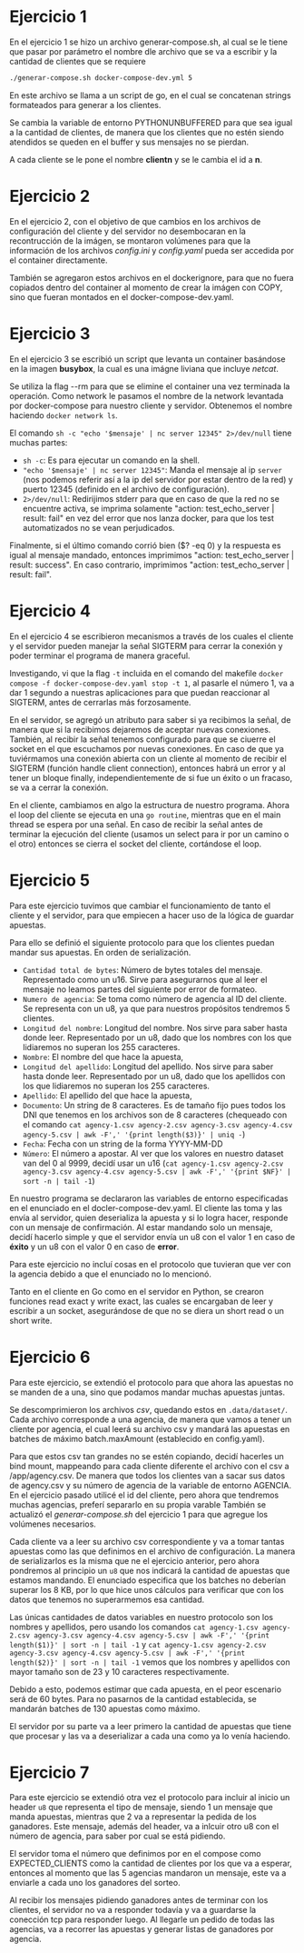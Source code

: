 # Ejercicio 1

En el ejercicio 1 se hizo un archivo generar-compose.sh, al cual se le tiene que pasar por parámetro el nombre dle archivo que se va a escribir y la cantidad de clientes que se requiere

```bash
./generar-compose.sh docker-compose-dev.yml 5
```

En este archivo se llama a un script de go, en el cual se concatenan strings formateados para generar a los clientes.

Se cambia la variable de entorno PYTHONUNBUFFERED para que sea igual a la cantidad de clientes, de manera que los clientes que no estén siendo atendidos se queden en el buffer y sus mensajes no se pierdan.

A cada cliente se le pone el nombre **clientn** y se le cambia el id a **n**.

# Ejercicio 2

En el ejercicio 2, con el objetivo de que cambios en los archivos de configuración del cliente y del servidor no desembocaran en la recontrucción de la imágen, se montaron volúmenes para que la información de los archivos *config.ini* y *config.yaml* pueda ser accedida por el container directamente. 

También se agregaron estos archivos en el dockerignore, para que no fuera copiados dentro del container al momento de crear la imágen con COPY, sino que fueran montados en el docker-compose-dev.yaml.

# Ejercicio 3

En el ejercicio 3 se escribió un script que levanta un container basándose en la imagen **busybox**, la cual es una imágne liviana que incluye *netcat*. 

Se utiliza la flag --rm para que se elimine el container una vez terminada la operación. Como network le pasamos el nombre de la network levantada por docker-compose para nuestro cliente y servidor. Obtenemos el nombre haciendo `docker network ls`.

El comando `sh -c "echo '$mensaje' | nc server 12345" 2>/dev/null` tiene muchas partes:
- ``sh -c``: Es para ejecutar un comando en la shell.
- ``"echo '$mensaje' | nc server 12345"``: Manda el mensaje al ip `server` (nos podemos referir así a la ip del servidor por estar dentro de la red) y puerto 12345 (definido en el archivo de configuración).
- ``2>/dev/null``: Redirijimos stderr para que en caso de que la red no se encuentre activa, se imprima solamente "action: test_echo_server | result: fail" en vez del error que nos lanza docker, para que los test automatizados no se vean perjudicados.

Finalmente, si el último comando corrió bien ($? -eq 0) y la respuesta es igual al mensaje mandado, entonces imprimimos "action: test_echo_server | result: success". En caso contrario, imprimimos "action: test_echo_server | result: fail".

# Ejercicio 4

En el ejercicio 4 se escribieron mecanismos a través de los cuales el cliente y el servidor pueden manejar la señal SIGTERM para cerrar la conexión y poder terminar el programa de manera graceful. 

Investigando, vi que la flag `-t` incluida en el comando del makefile `docker compose -f docker-compose-dev.yaml stop -t 1`, al pasarle el número 1, va a dar 1 segundo a nuestras aplicaciones para que puedan reaccionar al SIGTERM, antes de cerrarlas más forzosamente.

En el servidor, se agregó un atributo para saber si ya recibimos la señal, de manera que si la recibimos dejaremos de aceptar nuevas conexiones. También, al recibir la señal tenemos configurado para que se ciuerre el socket en el que escuchamos por nuevas conexiones. En caso de que ya tuviérmamos una conexión abierta con un cliente al momento de recibir el SIGTERM (función handle client connection), entonces habrá un error y al tener un bloque finally, independientemente de si fue un éxito o un fracaso, se va a cerrar la conexión.

En el cliente, cambiamos en algo la estructura de nuestro programa. Ahora el loop del cliente se ejecuta en una `go routine`, mientras que en el main thread se espera por una señal. En caso de recibir la señal antes de terminar la ejecución del cliente (usamos un select para ir por un camino o el otro) entonces se cierra el socket del cliente, cortándose el loop.

# Ejercicio 5

Para este ejercicio tuvimos que cambiar el funcionamiento de tanto el cliente y el servidor, para que empiecen a hacer uso de la lógica de guardar apuestas.

Para ello se definió el siguiente protocolo para que los clientes puedan mandar sus apuestas. En orden de serialización.

- `Cantidad total de bytes`: Número de bytes totales del mensaje. Representado como un u16. Sirve para asegurarnos que al leer el mensaje no leamos partes del siguiente por error de formateo.
- `Numero de agencia`: Se toma como número de agencia al ID del cliente. Se representa con un u8, ya que para nuestros propósitos tendremos 5 clientes.
- `Longitud del nombre`: Longitud del nombre. Nos sirve para saber hasta donde leer. Representado por un u8, dado que los nombres con los que lidiaremos no superan los 255 caracteres.
- `Nombre`: El nombre del que hace la apuesta,
- `Longitud del apellido`: Longitud del apellido. Nos sirve para saber hasta donde leer. Representado por un u8, dado que los apellidos con los que lidiaremos no superan los 255 caracteres.
- `Apellido`: El apellido del que hace la apuesta,
- `Documento`: Un string de 8 caracteres. Es de tamaño fijo pues todos los DNI que tenemos en los archivos son de 8 caracteres (chequeado con el comando `cat agency-1.csv agency-2.csv agency-3.csv agency-4.csv agency-5.csv | awk -F',' '{print length($3)}' | uniq -`)
- `Fecha`: Fecha con un string de la forma YYYY-MM-DD
- `Número`: El número a apostar. Al ver que los valores en nuestro dataset van del 0 al 9999, decidí usar un u16 (`cat agency-1.csv agency-2.csv agency-3.csv agency-4.csv agency-5.csv | awk -F',' '{print $NF}' | sort -n | tail -1`)

En nuestro programa se declararon las variables de entorno especificadas en el enunciado en el docler-compose-dev.yaml. El cliente las toma y las envía al servidor, quien deserializa la apuesta y si lo logra hacer, responde con un mensaje de confirmación. Al estar mandando solo un mensaje, decidí hacerlo simple y que el servidor envía un u8 con el valor 1 en caso de **éxito** y un u8 con el valor 0 en caso de **error**.

Para este ejercicio no incluí cosas en el protocolo que tuvieran que ver con la agencia debido a que el enunciado no lo mencionó.

Tanto en el cliente en Go como en el servidor en Python, se crearon funciones read exact y write exact, las cuales se encargaban de leer y escribir a un socket, asegurándose de que no se diera un short read o un short write.

# Ejercicio 6

Para este ejercicio, se extendió el protocolo para que ahora las apuestas no se manden de a una, sino que podamos mandar muchas apuestas juntas.

Se descomprimieron los archivos *csv*, quedando estos en ``.data/dataset/``. Cada archivo corresponde a una agencia, de manera que vamos a tener un cliente por agencia, el cual leerá su archivo csv y mandará las apuestas en batches de máximo batch.maxAmount (establecido en config.yaml). 

Para que estos csv tan grandes no se estén copiando, decidí hacerles un bind mount, mappeando para cada cliente diferente el archivo con el csv a /app/agency.csv. De manera que todos los clientes van a sacar sus datos de agency.csv y su número de agencia de la variable de entorno AGENCIA. En el ejercicio pasado utilicé el id del cliente, pero ahora que tendremos muchas agencias, preferí separarlo en su propia varable También se actualizó el *generar-compose.sh* del ejercicio 1 para que agregue los volúmenes necesarios.

Cada cliente va a leer su archivo csv correspondiente y va a tomar tantas apuestas como las que definimos en el archivo de configuración. La manera de serializarlos es la misma que ne el ejercicio anterior, pero ahora pondremos al principio un `u8` que nos indicará la cantidad de apuestas que estamos mandando. El enunciado especifica que los batches no deberían superar los 8 KB, por lo que hice unos cálculos para verificar que con los datos que tenemos no superarmemos esa cantidad. 

Las únicas cantidades de datos variables en nuestro protocolo son los nombres y apellidos, pero usando los comandos `cat agency-1.csv agency-2.csv agency-3.csv agency-4.csv agency-5.csv | awk -F',' '{print length($1)}' | sort -n | tail -1` y `cat agency-1.csv agency-2.csv agency-3.csv agency-4.csv agency-5.csv | awk -F',' '{print length($2)}' | sort -n | tail -1` vemos que los nombres y apellidos con mayor tamaño son de 23 y 10 caracteres respectivamente.

Debido a esto, podemos estimar que cada apuesta, en el peor escenario será de 60 bytes. Para no pasarnos de la cantidad establecida, se mandarán batches de 130 apuestas como máximo.

El servidor por su parte va a leer primero la cantidad de apuestas que tiene que procesar y las va a deserializar a cada una como ya lo venía haciendo.

# Ejercicio 7

Para este ejercicio se extendió otra vez el protocolo para incluir al inicio un header `u8` que representa el tipo de mensaje, siendo 1 un mensaje que manda apuestas, mientras que 2 va a representar la pedida de los ganadores. Este mensaje, además del header, va a inlcuir otro u8 con el número de agencia, para saber por cual se está pidiendo. 

El servidor toma el número que definimos por en el compose como EXPECTED_CLIENTS como la cantidad de clientes por los que va a esperar, entonces al momento que las 5 agencias mandaron un mensaje, este va a enviarle a cada uno los ganadores del sorteo.

Al recibir los mensajes pidiendo ganadores antes de terminar con los clientes, el servidor no va a responder todavía y va a guardarse la conección tcp para responder luego. Al llegarle un pedido de todas las agencias, va a recorrer las apuestas y generar listas de ganadores por agencia.